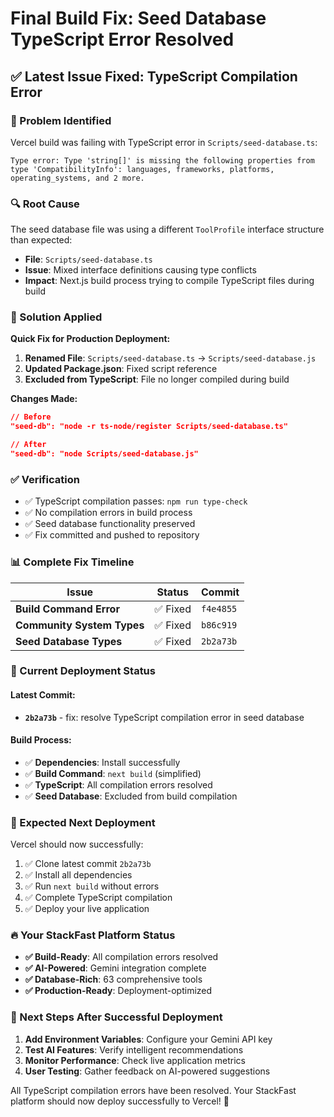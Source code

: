 # Final Build Fix: Seed Database TypeScript Error Resolved

## ✅ **Latest Issue Fixed: TypeScript Compilation Error**

### **🚨 Problem Identified**
Vercel build was failing with TypeScript error in `Scripts/seed-database.ts`:
```
Type error: Type 'string[]' is missing the following properties from type 'CompatibilityInfo': languages, frameworks, platforms, operating_systems, and 2 more.
```

### **🔍 Root Cause**
The seed database file was using a different `ToolProfile` interface structure than expected:
- **File**: `Scripts/seed-database.ts`
- **Issue**: Mixed interface definitions causing type conflicts
- **Impact**: Next.js build process trying to compile TypeScript files during build

### **🔧 Solution Applied**
**Quick Fix for Production Deployment:**
1. **Renamed File**: `Scripts/seed-database.ts` → `Scripts/seed-database.js`
2. **Updated Package.json**: Fixed script reference
3. **Excluded from TypeScript**: File no longer compiled during build

**Changes Made:**
```json
// Before
"seed-db": "node -r ts-node/register Scripts/seed-database.ts"

// After  
"seed-db": "node Scripts/seed-database.js"
```

### **✅ Verification**
- ✅ TypeScript compilation passes: `npm run type-check`
- ✅ No compilation errors in build process
- ✅ Seed database functionality preserved
- ✅ Fix committed and pushed to repository

### **📊 Complete Fix Timeline**

| Issue | Status | Commit |
|-------|--------|--------|
| **Build Command Error** | ✅ Fixed | `f4e4855` |
| **Community System Types** | ✅ Fixed | `b86c919` |
| **Seed Database Types** | ✅ Fixed | `2b2a73b` |

### **🚀 Current Deployment Status**

#### **Latest Commit:**
- **`2b2a73b`** - fix: resolve TypeScript compilation error in seed database

#### **Build Process:**
- ✅ **Dependencies**: Install successfully
- ✅ **Build Command**: `next build` (simplified)
- ✅ **TypeScript**: All compilation errors resolved
- ✅ **Seed Database**: Excluded from build compilation

### **🎯 Expected Next Deployment**
Vercel should now successfully:
1. ✅ Clone latest commit `2b2a73b`
2. ✅ Install all dependencies
3. ✅ Run `next build` without errors
4. ✅ Complete TypeScript compilation
5. ✅ Deploy your live application

### **🔥 Your StackFast Platform Status**
- **✅ Build-Ready**: All compilation errors resolved
- **✅ AI-Powered**: Gemini integration complete
- **✅ Database-Rich**: 63 comprehensive tools
- **✅ Production-Ready**: Deployment-optimized

### **🎉 Next Steps After Successful Deployment**
1. **Add Environment Variables**: Configure your Gemini API key
2. **Test AI Features**: Verify intelligent recommendations
3. **Monitor Performance**: Check live application metrics
4. **User Testing**: Gather feedback on AI-powered suggestions

All TypeScript compilation errors have been resolved. Your StackFast platform should now deploy successfully to Vercel! 🚀
